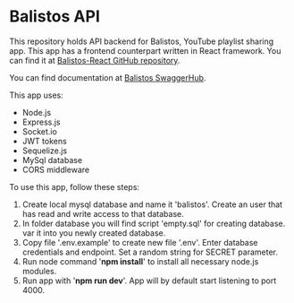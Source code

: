 # Balistos API
This repository holds API backend for Balistos, YouTube playlist sharing app. 
This app has a frontend counterpart written in React framework.
You can find it at [Balistos-React GitHub repository](https://github.com/neyko5/balistos-react).

You can find documentation at [Balistos SwaggerHub](https://app.swaggerhub.com/apis/Balistos/Balistos).

This app uses:

* Node.js
* Express.js
* Socket.io
* JWT tokens
* Sequelize.js
* MySql database
* CORS middleware

To use this app, follow these steps:

1. Create local mysql database and name it 'balistos'. Create an user that has read and write access to that database.
2. In folder database you will find script 'empty.sql' for creating database. var it into you newly created database.
3. Copy file '.env.example' to create new file '.env'. Enter database credentials and endpoint. Set a random string for SECRET parameter.
4. Run node command '**npm install**' to install all necessary node.js modules.
5. Run app with '**npm run dev**'. App will by default start listening to port 4000.





